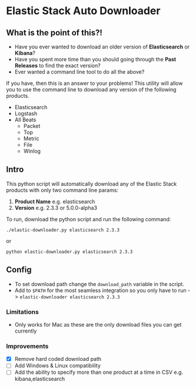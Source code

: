 # Elastic Stack Auto Downloader

## What is the point of this?!

- Have you ever wanted to download an older version of **Elasticsearch** or **Kibana**?
- Have you spent more time than you should going through the **Past Releases** to find the exact version?
- Ever wanted a command line tool to do all the above?

If you have, then this is an answer to your problems! This utility will allow you to use the command line to download any version of the following products.

- Elasticsearch
- Logstash
- All Beats
  - Packet
  - Top
  - Metric
  - File
  - Winlog

## Intro
This python script will automatically download any of the Elastic Stack products with only two command line params:

1. **Product Name** e.g. elasticsearch
2. **Version** e.g. 2.3.3 or 5.0.0-alpha3

To run, download the python script and run the following command:

`./elastic-downloader.py elasticsearch 2.3.3`

or

`python elastic-downloader.py elasticsearch 2.3.3`

## Config

- To set download path change the `download_path` variable in the script.
- Add to `$PATH` for the most seamless integration so you only have to run -> `elastic-downloader elasticsearch 2.3.3`

### Limitations

- Only works for Mac as these are the only download files you can get currently

### Improvements

- [x] Remove hard coded download path
- [ ] Add Windows & Linux compatibility
- [ ] Add the ability to specify more than one product at a time in CSV e.g. kibana,elasticsearch
